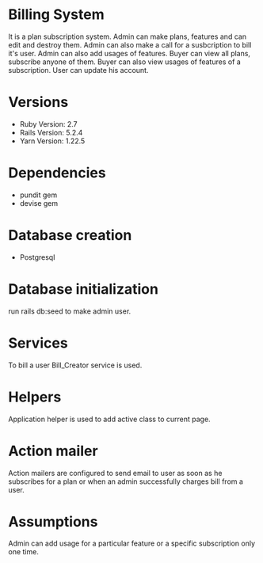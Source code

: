 # Billing System
It is a plan subscription system. Admin can make plans, features and can edit and destroy them. Admin can also make a call for a susbcription to bill it's user. Admin can also add usages of features.
Buyer can view all plans, subscribe anyone of them. Buyer can also view usages of features of a subscription.
User can update his account.

# Versions
* Ruby Version: 2.7
* Rails Version: 5.2.4
* Yarn Version: 1.22.5

# Dependencies
* pundit gem
* devise gem

# Database creation
* Postgresql

# Database initialization
run rails db:seed to make admin user.

# Services
To bill a user Bill_Creator service is used.

# Helpers
Application helper is used to add active class to current page.

# Action mailer
Action mailers are configured to send email to user as soon as he subscribes for a plan or when an admin successfully charges bill from a user.

# Assumptions
Admin can add usage for a particular feature or a specific subscription only one time.


